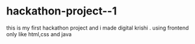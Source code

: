 # hackathon-project--1
this is my first hackathon project and i made digital krishi . using frontend only like html,css and java 
